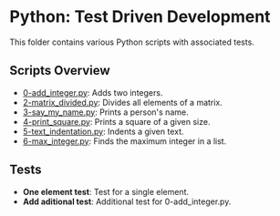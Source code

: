 # Python: Test Driven Development

This folder contains various Python scripts with associated tests.

## Scripts Overview

- [0-add_integer.py](0-add_integer.py): Adds two integers.
- [2-matrix_divided.py](2-matrix_divided.py): Divides all elements of a matrix.
- [3-say_my_name.py](3-say_my_name.py): Prints a person's name.
- [4-print_square.py](4-print_square.py): Prints a square of a given size.
- [5-text_indentation.py](5-text_indentation.py): Indents a given text.
- [6-max_integer.py](6-max_integer.py): Finds the maximum integer in a list.

## Tests

- **One element test**: Test for a single element.
- **Add aditional test**: Additional test for 0-add_integer.py.
